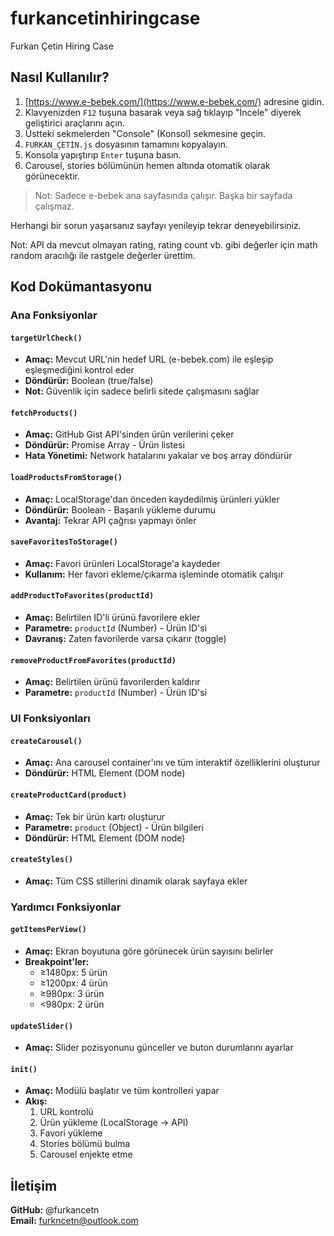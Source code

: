 # furkancetinhiringcase
Furkan Çetin Hiring Case

## Nasıl Kullanılır?

1. [https://www.e-bebek.com/](https://www.e-bebek.com/) adresine gidin.
2. Klavyenizden `F12` tuşuna basarak veya sağ tıklayıp "İncele" diyerek geliştirici araçlarını açın.
3. Üstteki sekmelerden "Console" (Konsol) sekmesine geçin.
4. `FURKAN_ÇETİN.js` dosyasının tamamını kopyalayın.
5. Konsola yapıştırıp `Enter` tuşuna basın.
6. Carousel, stories bölümünün hemen altında otomatik olarak görünecektir.

> Not: Sadece e-bebek ana sayfasında çalışır. Başka bir sayfada çalışmaz.

Herhangi bir sorun yaşarsanız sayfayı yenileyip tekrar deneyebilirsiniz.

Not: API da mevcut olmayan rating, rating count vb. gibi değerler için math random aracılığı ile rastgele değerler ürettim.

## Kod Dokümantasyonu

### Ana Fonksiyonlar

#### `targetUrlCheck()`

- **Amaç:** Mevcut URL'nin hedef URL (e-bebek.com) ile eşleşip eşleşmediğini kontrol eder
- **Döndürür:** Boolean (true/false)
- **Not:** Güvenlik için sadece belirli sitede çalışmasını sağlar

#### `fetchProducts()`

- **Amaç:** GitHub Gist API'sinden ürün verilerini çeker
- **Döndürür:** Promise Array - Ürün listesi
- **Hata Yönetimi:** Network hatalarını yakalar ve boş array döndürür

#### `loadProductsFromStorage()`

- **Amaç:** LocalStorage'dan önceden kaydedilmiş ürünleri yükler
- **Döndürür:** Boolean - Başarılı yükleme durumu
- **Avantaj:** Tekrar API çağrısı yapmayı önler

#### `saveFavoritesToStorage()`

- **Amaç:** Favori ürünleri LocalStorage'a kaydeder
- **Kullanım:** Her favori ekleme/çıkarma işleminde otomatik çalışır

#### `addProductToFavorites(productId)`

- **Amaç:** Belirtilen ID'li ürünü favorilere ekler
- **Parametre:** `productId` (Number) - Ürün ID'si
- **Davranış:** Zaten favorilerde varsa çıkarır (toggle)

#### `removeProductFromFavorites(productId)`

- **Amaç:** Belirtilen ürünü favorilerden kaldırır
- **Parametre:** `productId` (Number) - Ürün ID'si

### UI Fonksiyonları

#### `createCarousel()`

- **Amaç:** Ana carousel container'ını ve tüm interaktif özelliklerini oluşturur
- **Döndürür:** HTML Element (DOM node)

#### `createProductCard(product)`

- **Amaç:** Tek bir ürün kartı oluşturur
- **Parametre:** `product` (Object) - Ürün bilgileri
- **Döndürür:** HTML Element (DOM node)

#### `createStyles()`

- **Amaç:** Tüm CSS stillerini dinamik olarak sayfaya ekler

### Yardımcı Fonksiyonlar

#### `getItemsPerView()`

- **Amaç:** Ekran boyutuna göre görünecek ürün sayısını belirler
- **Breakpoint'ler:**
  - ≥1480px: 5 ürün
  - ≥1200px: 4 ürün
  - ≥980px: 3 ürün
  - <980px: 2 ürün

#### `updateSlider()`

- **Amaç:** Slider pozisyonunu günceller ve buton durumlarını ayarlar

#### `init()`

- **Amaç:** Modülü başlatır ve tüm kontrolleri yapar
- **Akış:**
  1. URL kontrolü
  2. Ürün yükleme (LocalStorage → API)
  3. Favori yükleme
  4. Stories bölümü bulma
  5. Carousel enjekte etme


## İletişim

**GitHub:** @furkancetn  
**Email:** <furkncetn@outlook.com>